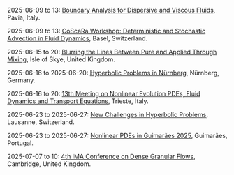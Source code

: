 2025-06-09 to 13: [Boundary Analysis for Dispersive and Viscous Fluids](https://cvgmt.sns.it/event/1024/ "The conference explores boundary analysis for dispersive and viscous fluids, focusing on mathematical modeling. Topics include Navier-Stokes equations, wave propagation, and boundary layer effects. Discussions cover applications in hydrodynamics and plasma physics, emphasizing PDE solutions."), Pavia, Italy.

2025-06-09 to 13: [CoScaRa Workshop: Deterministic and Stochastic Advection in Fluid Dynamics](https://dmi.unibas.ch/en/personen/gianluca-crippa/coscara-workshop-2025/ "The workshop explores advection in fluid dynamics, focusing on deterministic and stochastic models. Topics include transport equations, turbulence, and stochastic PDEs. Discussions cover applications in atmospheric physics and plasma dynamics, emphasizing mathematical modeling."), Basel, Switzerland.

2025-06-15 to 20: [Blurring the Lines Between Pure and Applied Through Mixing](https://www.icms.org.uk/sites/default/files/downloads/Programme_35.pdf "The workshop explores mathematical modeling of mixing, bridging pure and applied mathematics. Topics include fluid dynamics, turbulence, and statistical mechanics. Discussions cover applications in geophysics, materials science, and quantum systems, emphasizing interdisciplinary approaches."), Isle of Skye, United Kingdom.

2025-06-16 to 2025-06-20: [Hyperbolic Problems in Nürnberg](https://www.lfb.uni-erlangen.de/lehre/aktuelles/hyperbolic-problems-2025.html "The conference explores hyperbolic PDEs, focusing on physical applications. Topics include wave equations, conservation laws, and relativistic hydrodynamics. Discussions cover modeling in plasma physics, fluid dynamics, and general relativity, emphasizing analytical and numerical methods."), Nürnberg, Germany.

2025-06-16 to 20: [13th Meeting on Nonlinear Evolution PDEs, Fluid Dynamics and Transport Equations](https://cvgmt.sns.it/event/962/ "The meeting focuses on nonlinear partial differential equations (PDEs) in fluid dynamics and transport. Topics include Navier-Stokes equations, turbulence modeling, and kinetic theory. It explores mathematical techniques for solving nonlinear PDEs and their applications in hydrodynamics, plasma physics, and material transport, fostering interdisciplinary collaboration."), Trieste, Italy.

2025-06-23 to 2025-06-27: [New Challenges in Hyperbolic Problems](https://cvgmt.sns.it/event/1021/ "The conference addresses new challenges in hyperbolic PDEs, focusing on physical applications. Topics include nonlinear wave equations, shock formation, and relativistic hydrodynamics. Discussions cover modeling in plasma physics and general relativity, emphasizing analytical and numerical methods."), Lausanne, Switzerland.

2025-06-23 to 2025-06-27: [Nonlinear PDEs in Guimarães 2025](https://www.math.uminho.pt/npde-guimaraes-2025/ "The conference explores nonlinear PDEs, focusing on physical applications. Topics include reaction-diffusion equations, fluid dynamics, and wave propagation. Discussions cover modeling in plasma physics, biophysics, and general relativity, emphasizing analytical and numerical solutions."), Guimarães, Portugal.

2025-07-07 to 10: [4th IMA Conference on Dense Granular Flows](https://ima.org.uk/24074/4th-ima-conference-on-dense-granular-flows/ "The conference explores dense granular flows, focusing on mathematical modeling and applications. Topics include granular dynamics, rheology, and instabilities. Discussions cover applications in geophysics, industrial processes, and planetary science, emphasizing computational and analytical techniques for complex systems."), Cambridge, United Kingdom.

